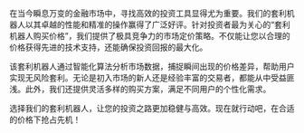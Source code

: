 在当今瞬息万变的金融市场中，寻找高效的投资工具显得尤为重要。我们的套利机器人以其卓越的性能和精准的操作赢得了广泛好评。针对投资者最为关心的“套利机器人购买价格”，我们提供了极具竞争力的市场定价策略。不仅能让您以合理的价格获得先进的技术支持，还能确保投资回报的最大化。

该套利机器人通过智能化算法分析市场数据，捕捉瞬间出现的价格差异，帮助用户实现无风险套利。无论是初入市场的新人还是经验丰富的交易者，都能从中受益匪浅。此外，我们还提供灵活多样的购买方案，满足不同用户的个性化需求。

选择我们的套利机器人，让您的投资之路更加稳健与高效。现在就行动吧，在合适的价格下抢占先机！